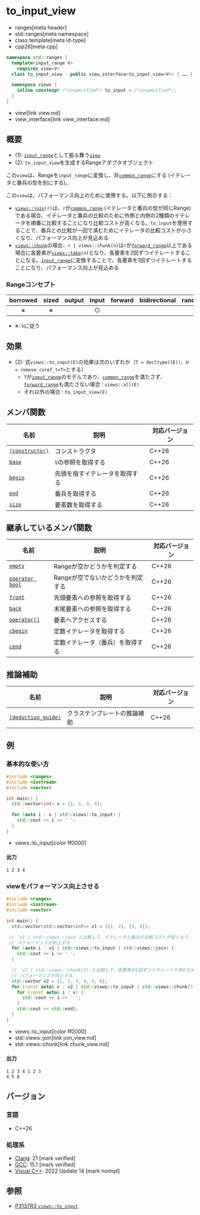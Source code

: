 # to_input_view
* ranges[meta header]
* std::ranges[meta namespace]
* class template[meta id-type]
* cpp26[meta cpp]

```cpp
namespace std::ranges {
  template<input_range V>
    requires view<V>
  class to_input_view : public view_interface<to_input_view<V>> { …… }; // (1)

  namespace views {
    inline constexpr /*unspecified*/ to_input = /*unspecified*/;          // (2)
  }
}
```
* view[link view.md]
* view_interface[link view_interface.md]

## 概要
- (1): [`input_range`](/reference/ranges/input_range.md)として振る舞う[`view`](view.md)
- (2): `to_input_view`を生成するRangeアダプタオブジェクト

この`view`は、Rangeを`input_range`に変換し、非[`common_range`](common_range.md)にする (イテレータと番兵の型を別にする)。

この`view`は、パフォーマンス向上のために使用する。以下に例示する：

- [`views::join`](join_view.md)`(r)`は、`r`が[`common_range`](common_range.md) (イテレータと番兵の型が同じRange) である場合、イテレータと番兵の比較のために外側と内側の2種類のイテレータを順番に比較することになり比較コストが高くなる。`to_input`を使用することで、番兵との比較が一回で済むためにイテレータの比較コストが小さくなり、パフォーマンス向上が見込める
- [`views::chunk`](chunk_view.md)の場合、`r | views::chunk(n)`は`r`が[`forward_range`](forward_range.md)以上である場合に各要素が[`views::take`](take_view.md)`(n)`となり、各要素を2回ずつイテレートすることになる。[`input_range`](input_range.md)に変換することで、各要素を1回ずつイテレートすることになり、パフォーマンス向上が見込める


### Rangeコンセプト

| borrowed | sized | output | input | forward | bidirectional | random_access | contiguous | common | viewable | view |
|:--------:|:-----:|:------:|:-----:|:-------:|:-------------:|:-------------:|:----------:|:------:|:--------:|:----:|
| ※       | ※    |        | ○    |         |               |               | ※         |        | ○       | ○   |

- ※: `V`に従う

## 効果

- (2): 式`views::to_input(E)`の効果は次のいずれか（`T = decltype((E))`、`U = remove_cvref_t<T>`とする）
    - `T`が[`input_range`](input_range.md)のモデルであり、[`common_range`](common_range.md)を満たさず、[`forward_range`](forward_range.md)も満たさない場合 : `views::all(E)`
    -  それ以外の場合 : `to_input_view(E)`

## メンバ関数

| 名前                                             | 説明                             | 対応バージョン |
|--------------------------------------------------|----------------------------------|----------------|
| [`(constructor)`](to_input_view/op_constructor.md.nolink) | コンストラクタ                   | C++26          |
| [`base`](to_input_view/base.md.nolink)                    | `V`の参照を取得する              | C++26          |
| [`begin`](to_input_view/begin.md.nolink)                  | 先頭を指すイテレータを取得する   | C++26          |
| [`end`](to_input_view/end.md.nolink)                      | 番兵を取得する                   | C++26          |
| [`size`](to_input_view/size.md.nolink)                    | 要素数を取得する                 | C++26          |

## 継承しているメンバ関数

| 名前                                         | 説明                              | 対応バージョン |
|----------------------------------------------|-----------------------------------|----------------|
| [`empty`](view_interface/empty.md)           | Rangeが空かどうかを判定する       | C++26          |
| [`operator bool`](view_interface/op_bool.md) | Rangeが空でないかどうかを判定する | C++26          |
| [`front`](view_interface/front.md)           | 先頭要素への参照を取得する        | C++26          |
| [`back`](view_interface/back.md)             | 末尾要素への参照を取得する        | C++26          |
| [`operator[]`](view_interface/op_at.md)      | 要素へアクセスする                | C++26          |
| [`cbegin`](view_interface/cbegin.md)         | 定数イテレータを取得する          | C++26          |
| [`cend`](view_interface/cend.md)             | 定数イテレータ（番兵）を取得する  | C++26          |

## 推論補助

| 名前                                                  | 説明                         | 対応バージョン |
|-------------------------------------------------------|------------------------------|----------------|
| [`(deduction_guide)`](to_input_view/op_deduction_guide.md.nolink) | クラステンプレートの推論補助 | C++26          |

## 例
### 基本的な使い方
```cpp example
#include <ranges>
#include <iostream>
#include <vector>

int main() {
  std::vector<int> v = {1, 2, 3, 4};

  for (auto i : v | std::views::to_input) {
    std::cout << i << ' ';
  }
}
```
* views::to_input[color ff0000]

#### 出力
```
1 2 3 4 
```

### viewをパフォーマンス向上させる
```cpp example
#include <ranges>
#include <iostream>
#include <vector>

int main() {
  std::vector<std::vector<int>> v1 = {{1, 2}, {3, 4}};

 // `v1 | std::views::join`と比較して、イテレータと番兵の比較コストが低くなり、
 // パフォーマンスが向上する
  for (auto i : v1 | std::views::to_input | std::views::join) {
    std::cout << i << ' ';
  }

  // `v2 | std::views::chunk(3)`と比較して、各要素が1回ずつイテレートで済むため、
  // パフォーマンスが向上する
  std::vector v2 = {1, 2, 3, 4, 5, 6};
  for (const auto& v : v2 | std::views::to_input | std::views::chunk(3)) {
    for (const auto& i : v) {
      std::cout << i << ' ';
    }
    std::cout << std::endl;
  }
}
```
* views::to_input[color ff0000]
* std::views::join[link join_view.md]
* std::views::chunk[link chunk_view.md]

#### 出力
```
1 2 3 4 1 2 3 
4 5 6 
```

## バージョン
### 言語
- C++26

### 処理系
- [Clang](/implementation.md#clang): 21 [mark verified]
- [GCC](/implementation.md#gcc): 15.1 [mark verified]
- [Visual C++](/implementation.md#visual_cpp): 2022 Update 14 [mark noimpl]

## 参照
- [P3137R3 `views::to_input`](https://open-std.org/jtc1/sc22/wg21/docs/papers/2025/p3137r3.html)
